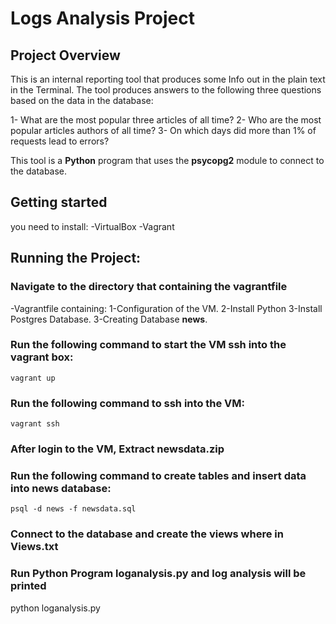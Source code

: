 # Logs Analysis Project
## Project Overview
This is an internal reporting tool that produces some Info out in the plain text in the Terminal.
The tool produces answers to the following three questions based on the data in the database:

1- What are the most popular three articles of all time?
2- Who are the most popular articles authors of all time?
3- On which days did more than 1% of requests lead to errors?

This tool is a **Python** program that uses the **psycopg2** module to connect to the database.

## Getting started
you need to install:
-VirtualBox
-Vagrant

## Running the Project:
### Navigate to the directory that containing the **vagrantfile**
-Vagrantfile containing:
1-Configuration of the VM.
2-Install Python
3-Install Postgres Database.
3-Creating Database **news**.

### Run the following command to start the VM ssh into the vagrant box:
`vagrant up`

### Run the following command to ssh into the VM:
`vagrant ssh`

### After login to the VM, Extract  newsdata.zip

### Run the following command to create tables and insert data into news database:
`psql -d news -f newsdata.sql`

### Connect to the database and create the views where in **Views.txt**

### Run Python Program **loganalysis.py** and log analysis will be printed
python loganalysis.py


